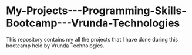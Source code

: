 # My-Projects---Programming-Skills-Bootcamp---Vrunda-Technologies
This repository contains my all the projects that I have done during this bootcamp held by Vrunda Technologies. 

